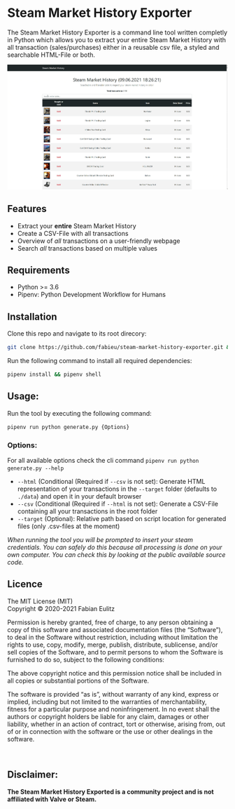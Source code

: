 # Steam Market History Exporter

The Steam Market History Exporter is a command line tool written completly in Python which allows you to extract your entire Steam Market History with all transaction (sales/purchases) either in a reusable csv file, a styled and searchable HTML-File or both.

![Demo](./docs/demo.gif)

## Features

- Extract your **entire** Steam Market History
- Create a CSV-File with all transactions
- Overview of _all_ transactions on a user-friendly webpage
- Search _all_ transactions based on multiple values

## Requirements

- Python >= 3.6
- Pipenv: Python Development Workflow for Humans

## Installation

Clone this repo and navigate to its root direcory:

```bash
git clone https://github.com/fabieu/steam-market-history-exporter.git && cd ./steam-market-history-exporter
```

Run the following command to install all required dependencies:

```bash
pipenv install && pipenv shell
```

## Usage:

Run the tool by executing the following command:

```bash
pipenv run python generate.py {Options}
```

### Options:

For all available options check the cli command `pipenv run python generate.py --help`

- `--html` (Conditional (Required if `--csv` is not set): Generate HTML representation of your transactions in the `--target` folder (defaults to `./data`) and open it in your default browser
- `--csv` (Conditional (Required if `--html` is not set): Generate a CSV-File containing all your transactions in the root folder
- `--target` (Optional): Relative path based on script location for generated files (only .csv-files at the moment)

_When running the tool you will be prompted to insert your steam credentials. You can safely do this because all processing is done on your own computer. You can check this by looking at the public available source code._

## Licence

The MIT License (MIT)  
Copyright &copy; 2020-2021 Fabian Eulitz

Permission is hereby granted, free of charge, to any person obtaining a copy of this software and associated documentation files (the “Software”), to deal in the Software without restriction, including without limitation the rights to use, copy, modify, merge, publish, distribute, sublicense, and/or sell copies of the Software, and to permit persons to whom the Software is furnished to do so, subject to the following conditions:

The above copyright notice and this permission notice shall be included in all copies or substantial portions of the Software.

The software is provided “as is”, without warranty of any kind, express or implied, including but not limited to the warranties of merchantability, fitness for a particular purpose and noninfringement. In no event shall the authors or copyright holders be liable for any claim, damages or other liability, whether in an action of contract, tort or otherwise, arising from, out of or in connection with the software or the use or other dealings in the software.

&nbsp;

## Disclaimer:

**The Steam Market History Exported is a community project and is not affiliated with Valve or Steam.**
